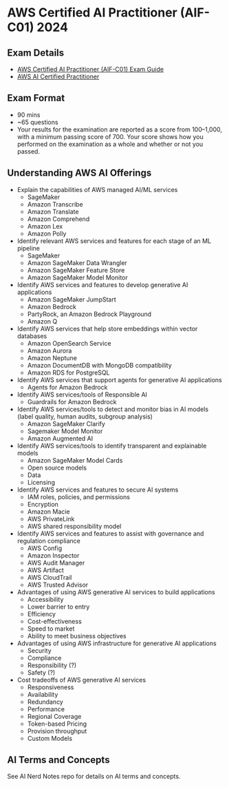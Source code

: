 # AWS Certified AI Practitioner (AIF-C01) 2024

## Exam Details
- [AWS Certified AI Practitioner (AIF-C01) Exam Guide](https://d1.awsstatic.com/training-and-certification/docs-ai-practitioner/AWS-Certified-AI-Practitioner_Exam-Guide.pdf?p=cert&c=ai&z=3)
- [AWS AI Certified Practitioner](https://aws.amazon.com/certification/certified-ai-practitioner/)

## Exam Format
- 90 mins
- ~65 questions
- Your results for the examination are reported as a score from 100–1,000, with a minimum passing score of 700. Your score shows how you performed on the examination as a whole and whether or not you passed.

## Understanding AWS AI Offerings
- Explain the capabilities of AWS managed AI/ML services
  - SageMaker
  - Amazon Transcribe
  - Amazon Translate
  - Amazon Comprehend
  - Amazon Lex
  - Amazon Polly
- Identify relevant AWS services and features for each stage of an ML pipeline
  - SageMaker
  - Amazon SageMaker Data Wrangler
  - Amazon SageMaker Feature Store
  - Amazon SageMaker Model Monitor
- Identify AWS services and features to develop generative AI applications
  - Amazon SageMaker JumpStart
  - Amazon Bedrock
  - PartyRock, an Amazon Bedrock Playground
  - Amazon Q
- Identify AWS services that help store embeddings within vector databases
  - Amazon OpenSearch Service
  - Amazon Aurora
  - Amazon Neptune
  - Amazon DocumentDB with MongoDB compatibility
  - Amazon RDS for PostgreSQL
- Identify AWS services that support agents for generative AI applications
  - Agents for Amazon Bedrock
- Identify AWS services/tools of Responsible AI
  - Guardrails for Amazon Bedrock
- Identify AWS services/tools to detect and monitor bias in AI models (label quality, human audits, subgroup analysis)
  - Amazon SageMaker Clarify
  - Sagemaker Model Monitor
  - Amazon Augmented AI
- Identify AWS services/tools to identify transparent and explainable models
  - Amazon SageMaker Model Cards
  - Open source models
  - Data
  - Licensing
- Identify AWS services and features to secure AI systems
  - IAM roles, policies, and permissions
  - Encryption
  - Amazon Macie
  - AWS PrivateLink
  - AWS shared responsibility model
- Identify AWS services and features to assist with governance and regulation compliance
  - AWS Config
  - Amazon Inspector
  - AWS Audit Manager
  - AWS Artifact
  - AWS CloudTrail
  - AWS Trusted Advisor
- Advantages of using AWS generative AI services to build applications
  - Accessibility
  - Lower barrier to entry
  - Efficiency
  - Cost-effectiveness
  - Speed to market
  - Ability to meet business objectives
- Advantages of using AWS infrastructure for generative AI applications
  - Security
  - Compliance
  - Responsibility (?)
  - Safety (?)
- Cost tradeoffs of AWS generative AI services
  - Responsiveness
  - Availability
  - Redundancy
  - Performance
  - Regional Coverage
  - Token-based Pricing
  - Provision throughput
  - Custom Models

## AI Terms and Concepts

See AI Nerd Notes repo for details on AI terms and concepts.